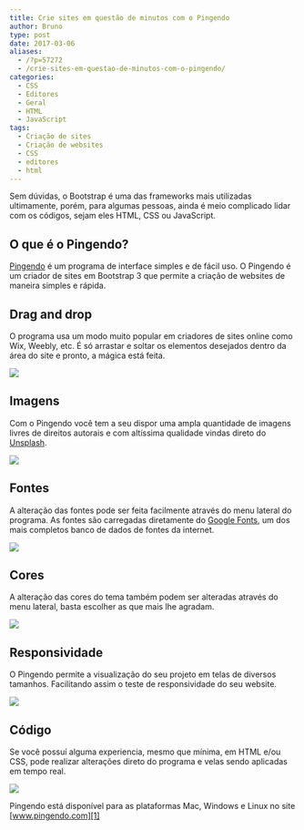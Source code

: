 ```yaml
---
title: Crie sites em questão de minutos com o Pingendo
author: Bruno
type: post
date: 2017-03-06
aliases: 
  - /?p=57272
  - /crie-sites-em-questao-de-minutos-com-o-pingendo/
categories:
  - CSS
  - Editores
  - Geral
  - HTML
  - JavaScript
tags:
  - Criação de sites
  - Criação de websites
  - CSS
  - editores
  - html
---
```


Sem dúvidas, o Bootstrap é uma das frameworks mais utilizadas ultimamente, porém, para algumas pessoas, ainda é meio complicado lidar com os códigos, sejam eles HTML, CSS ou JavaScript.

## O que é o Pingendo?

[Pingendo][1] é um programa de interface simples e de fácil uso. O Pingendo é um criador de sites em Bootstrap 3 que permite a criação de websites de maneira simples e rápida.

## Drag and drop

O programa usa um modo muito popular em criadores de sites online como Wix, Weebly, etc. É só arrastar e soltar os elementos desejados dentro da área do site e pronto, a mágica está feita.

![][2]

## Imagens

Com o Pingendo você tem a seu dispor uma ampla quantidade de imagens livres de direitos autorais e com altíssima qualidade vindas direto do [Unsplash][3].

![][4]

## Fontes

A alteração das fontes pode ser feita facilmente através do menu lateral do programa. As fontes são carregadas diretamente do [Google Fonts][5], um dos mais completos banco de dados de fontes da internet.

![][6]

## Cores

A alteração das cores do tema também podem ser alteradas através do menu lateral, basta escolher as que mais lhe agradam.

![][7]

## Responsividade

O Pingendo permite a visualização do seu projeto em telas de diversos tamanhos. Facilitando assim o teste de responsividade do seu website.

![][8]

## Código

Se você possuí alguma experiencia, mesmo que mínima, em HTML e/ou CSS, pode realizar alterações direto do programa e velas sendo aplicadas em tempo real.

![][9]

Pingendo está disponível para as plataformas Mac, Windows e Linux no site [www.pingendo.com][1]

 [1]: https://pingendo.com/
 [2]: https://i.imgur.com/mGmv44Y.gif
 [3]: https://unsplash.com/
 [4]: https://i.imgur.com/NMxtVad.jpg
 [5]: https://fonts.google.com/
 [6]: https://i.imgur.com/9RGXujM.png
 [7]: https://i.imgur.com/68jKTOb.png
 [8]: https://i.imgur.com/dCHV33W.gif
 [9]: https://i.imgur.com/3Fv69GJ.jpg